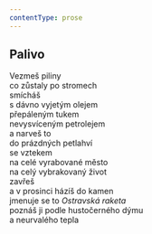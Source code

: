 ```yaml
---
contentType: prose
---
```


## Palivo

Vezmeš piliny  
co zůstaly po stromech  
smícháš  
s dávno vyjetým olejem  
přepáleným tukem  
nevysvíceným petrolejem  
a narveš to  
do prázdných petlahví  
se vztekem  
na celé vyrabované město  
na celý vybrakovaný život  
zavřeš  
a v prosinci házíš do kamen  
jmenuje se to _Ostravská raketa_  
poznáš ji podle hustočerného dýmu  
a neurvalého tepla
